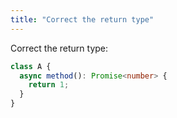 ```yaml
---
title: "Correct the return type"
---
```


Correct the return type:

```ts
class A {
  async method(): Promise<number> {
    return 1;
  }
}
```
